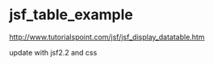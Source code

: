 # jsf_table_example

http://www.tutorialspoint.com/jsf/jsf_display_datatable.htm

update with jsf2.2 and css
